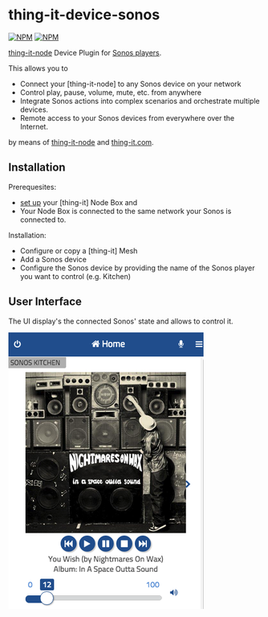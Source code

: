 # thing-it-device-sonos

[![NPM](https://nodei.co/npm/thing-it-device-sonos.png)](https://nodei.co/npm/thing-it-device-sonos/)
[![NPM](https://nodei.co/npm-dl/thing-it-device-sonos.png)](https://nodei.co/npm/thing-it-device-sonos/)

[thing-it-node](https://github.com/marcgille/thing-it-node) Device Plugin for [Sonos players](www.sonos.com).

This allows you to

* Connect your [thing-it-node] to any Sonos device on your network
* Control play, pause, volume, mute, etc. from anywhere
* Integrate Sonos actions into complex scenarios and orchestrate multiple devices.
* Remote access to your Sonos devices from everywhere over the Internet.

by means of [thing-it-node](https://github.com/marcgille/thing-it-node) and [thing-it.com](http://www.thing-it.com).

## Installation

Prerequesites:

* [set up](http://www.thing-it.com/thing-it/index.html?document=gettingStarted#/documentationPanel) your [thing-it] Node Box and
* Your Node Box is connected to the same network your Sonos is connected to.


Installation:

* Configure or copy a [thing-it] Mesh
* Add a Sonos device
* Configure the Sonos device by providing the name of the Sonos player you want to control (e.g. Kitchen)


## User Interface

The UI display's the connected Sonos' state and allows to control it.

<img src="./documentation/images/sonos-mobile-screenshot.png">